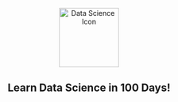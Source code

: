 <p align="center">
  <a href="https://github.com/marcoshsq/100_Days_Of_Data_Science">
    <img src="https://github.com/marcoshsq/100_Days_Of_Data_Science/blob/main/repo_icons/DS_icon.png" alt="Data Science Icon" width="120" height="120">
  </a>
</p>
  <h2 align="center">Learn Data Science in 100 Days!</h2>
</div>
